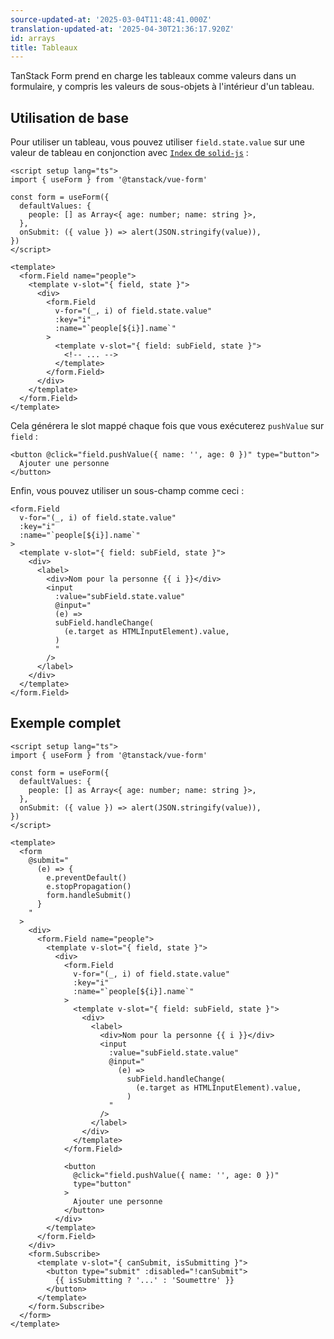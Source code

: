 ```yaml
---
source-updated-at: '2025-03-04T11:48:41.000Z'
translation-updated-at: '2025-04-30T21:36:17.920Z'
id: arrays
title: Tableaux
---
```


TanStack Form prend en charge les tableaux comme valeurs dans un formulaire, y compris les valeurs de sous-objets à l'intérieur d'un tableau.

## Utilisation de base

Pour utiliser un tableau, vous pouvez utiliser `field.state.value` sur une valeur de tableau en conjonction avec [`Index` de `solid-js`](https://www.solidjs.com/tutorial/flow_index) :

```vue
<script setup lang="ts">
import { useForm } from '@tanstack/vue-form'

const form = useForm({
  defaultValues: {
    people: [] as Array<{ age: number; name: string }>,
  },
  onSubmit: ({ value }) => alert(JSON.stringify(value)),
})
</script>

<template>
  <form.Field name="people">
    <template v-slot="{ field, state }">
      <div>
        <form.Field
          v-for="(_, i) of field.state.value"
          :key="i"
          :name="`people[${i}].name`"
        >
          <template v-slot="{ field: subField, state }">
            <!-- ... -->
          </template>
        </form.Field>
      </div>
    </template>
  </form.Field>
</template>
```

Cela générera le slot mappé chaque fois que vous exécuterez `pushValue` sur `field` :

```vue
<button @click="field.pushValue({ name: '', age: 0 })" type="button">
  Ajouter une personne
</button>
```

Enfin, vous pouvez utiliser un sous-champ comme ceci :

```vue
<form.Field
  v-for="(_, i) of field.state.value"
  :key="i"
  :name="`people[${i}].name`"
>
  <template v-slot="{ field: subField, state }">
    <div>
      <label>
        <div>Nom pour la personne {{ i }}</div>
        <input
          :value="subField.state.value"
          @input="
          (e) =>
          subField.handleChange(
            (e.target as HTMLInputElement).value,
          )
          "
        />
      </label>
    </div>
  </template>
</form.Field>
```

## Exemple complet

```vue
<script setup lang="ts">
import { useForm } from '@tanstack/vue-form'

const form = useForm({
  defaultValues: {
    people: [] as Array<{ age: number; name: string }>,
  },
  onSubmit: ({ value }) => alert(JSON.stringify(value)),
})
</script>

<template>
  <form
    @submit="
      (e) => {
        e.preventDefault()
        e.stopPropagation()
        form.handleSubmit()
      }
    "
  >
    <div>
      <form.Field name="people">
        <template v-slot="{ field, state }">
          <div>
            <form.Field
              v-for="(_, i) of field.state.value"
              :key="i"
              :name="`people[${i}].name`"
            >
              <template v-slot="{ field: subField, state }">
                <div>
                  <label>
                    <div>Nom pour la personne {{ i }}</div>
                    <input
                      :value="subField.state.value"
                      @input="
                        (e) =>
                          subField.handleChange(
                            (e.target as HTMLInputElement).value,
                          )
                      "
                    />
                  </label>
                </div>
              </template>
            </form.Field>

            <button
              @click="field.pushValue({ name: '', age: 0 })"
              type="button"
            >
              Ajouter une personne
            </button>
          </div>
        </template>
      </form.Field>
    </div>
    <form.Subscribe>
      <template v-slot="{ canSubmit, isSubmitting }">
        <button type="submit" :disabled="!canSubmit">
          {{ isSubmitting ? '...' : 'Soumettre' }}
        </button>
      </template>
    </form.Subscribe>
  </form>
</template>
```
